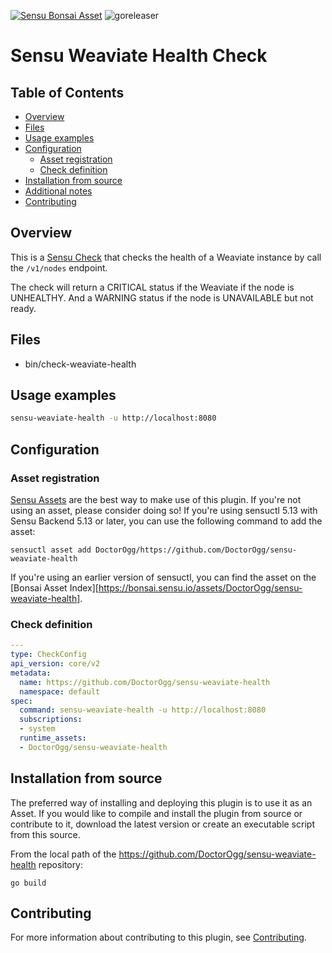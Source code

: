 [![Sensu Bonsai Asset](https://img.shields.io/badge/Bonsai-Download%20Me-brightgreen.svg?colorB=89C967&logo=sensu)](https://bonsai.sensu.io/assets/DoctorOgg/sensu-weaviate-health)
![goreleaser](https://github.com/DoctorOgg/sensu-weaviate-health/workflows/goreleaser/badge.svg)

# Sensu Weaviate Health Check

## Table of Contents

- [Overview](#overview)
- [Files](#files)
- [Usage examples](#usage-examples)
- [Configuration](#configuration)
  - [Asset registration](#asset-registration)
  - [Check definition](#check-definition)
- [Installation from source](#installation-from-source)
- [Additional notes](#additional-notes)
- [Contributing](#contributing)

## Overview

This is a [Sensu Check][6] that checks the health of a Weaviate instance by call the `/v1/nodes` endpoint.

The check will return a CRITICAL status if the Weaviate if the node is UNHEALTHY. And a WARNING status if the node is UNAVAILABLE but not ready.

## Files

- bin/check-weaviate-health

## Usage examples

```bash
sensu-weaviate-health -u http://localhost:8080
```

## Configuration

### Asset registration

[Sensu Assets][10] are the best way to make use of this plugin. If you're not using an asset, please
consider doing so! If you're using sensuctl 5.13 with Sensu Backend 5.13 or later, you can use the
following command to add the asset:

```
sensuctl asset add DoctorOgg/https://github.com/DoctorOgg/sensu-weaviate-health
```

If you're using an earlier version of sensuctl, you can find the asset on the [Bonsai Asset Index][https://bonsai.sensu.io/assets/DoctorOgg/sensu-weaviate-health].

### Check definition

```yml
---
type: CheckConfig
api_version: core/v2
metadata:
  name: https://github.com/DoctorOgg/sensu-weaviate-health
  namespace: default
spec:
  command: sensu-weaviate-health -u http://localhost:8080
  subscriptions:
  - system
  runtime_assets:
  - DoctorOgg/sensu-weaviate-health
```

## Installation from source

The preferred way of installing and deploying this plugin is to use it as an Asset. If you would
like to compile and install the plugin from source or contribute to it, download the latest version
or create an executable script from this source.

From the local path of the <https://github.com/DoctorOgg/sensu-weaviate-health> repository:

```
go build
```

## Contributing

For more information about contributing to this plugin, see [Contributing][1].

[1]: https://github.com/sensu/sensu-go/blob/master/CONTRIBUTING.md
[6]: https://docs.sensu.io/sensu-go/latest/reference/checks/
[10]: https://docs.sensu.io/sensu-go/latest/reference/assets/
